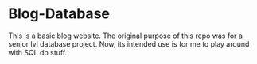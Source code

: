# Blog-Database
This is a basic blog website. The original purpose of this repo was for a senior lvl database project. Now, its intended use is for me to play around with SQL db stuff.
